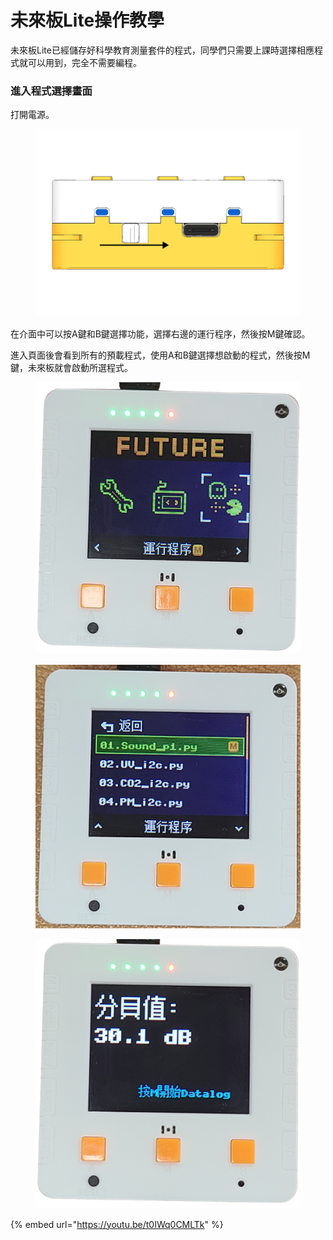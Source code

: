 # 未來板Lite操作教學

未來板Lite已經儲存好科學教育測量套件的程式，同學們只需要上課時選擇相應程式就可以用到，完全不需要編程。

### 進入程式選擇畫面

打開電源。

<figure><img src="../.gitbook/assets/1_1x.png" alt=""><figcaption></figcaption></figure>

在介面中可以按A鍵和B鍵選擇功能，選擇右邊的運行程序，然後按M鍵確認。

進入頁面後會看到所有的預載程式，使用A和B鍵選擇想啟動的程式，然後按M鍵，未來板就會啟動所選程式。

<div><figure><img src="../.gitbook/assets/programselect1.png" alt=""><figcaption></figcaption></figure> <figure><img src="../.gitbook/assets/programselect2.png" alt=""><figcaption></figcaption></figure> <figure><img src="../.gitbook/assets/programselect3.png" alt=""><figcaption></figcaption></figure></div>

{% embed url="https://youtu.be/t0IWq0CMLTk" %}

